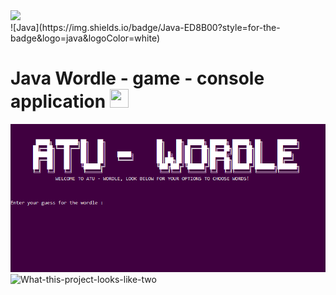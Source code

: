 <img src="https://komconsultants.com/wp-content/uploads/2015/04/ATU-Logo-wide.jpg" />
<br>
![Java](https://img.shields.io/badge/Java-ED8B00?style=for-the-badge&logo=java&logoColor=white)

# Java Wordle - game - console application <img src="https://raw.githubusercontent.com/MartinHeinz/MartinHeinz/master/wave.gif" width="30px" height="30px" />

![What-this-project-looks-like](screenshots/atu-wordle.PNG)
![What-this-project-looks-like-two](atu-worlde-2.PNG)
